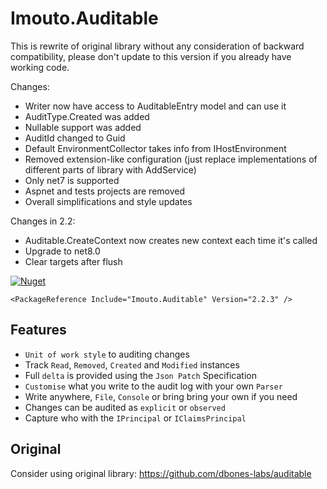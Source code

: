 # Imouto.Auditable

This is rewrite of original library without any consideration of backward compatibility, please don't update to this version if you already have working code.

Changes:
* Writer now have access to AuditableEntry model and can use it
* AuditType.Created was added
* Nullable support was added
* AuditId changed to Guid
* Default EnvironmentCollector takes info from IHostEnvironment
* Removed extension-like configuration (just replace implementations of different parts of library with AddService)
* Only net7 is supported
* Aspnet and tests projects are removed
* Overall simplifications and style updates

Changes in 2.2:
* Auditable.CreateContext now creates new context each time it's called
* Upgrade to net8.0
* Clear targets after flush

[![Nuget](https://img.shields.io/badge/nuget-auditable-blue)](https://www.nuget.org/packages/Imouto.Auditable)
```
<PackageReference Include="Imouto.Auditable" Version="2.2.3" />
```


## Features

- `Unit of work style` to auditing changes
- Track `Read`, `Removed`, `Created` and `Modified` instances
- Full `delta` is provided using the `Json Patch` Specification
- `Customise` what you write to the audit log with your own `Parser`
- Write anywhere, `File`, `Console` or bring bring your own if you need
- Changes can be audited as `explicit` or `observed`
- Capture who with the `IPrincipal` or `IClaimsPrincipal`


## Original
Consider using original library: https://github.com/dbones-labs/auditable

